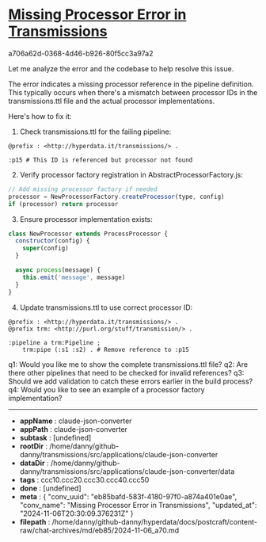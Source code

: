 # [Missing Processor Error in Transmissions](https://claude.ai/chat/eb85bafd-583f-4180-97f0-a874a401e0ae)

a706a62d-0368-4d46-b926-80f5cc3a97a2

 Let me analyze the error and the codebase to help resolve this issue.

The error indicates a missing processor reference in the pipeline definition. This typically occurs when there's a mismatch between processor IDs in the transmissions.ttl file and the actual processor implementations.

Here's how to fix it:

1. Check transmissions.ttl for the failing pipeline:
```turtle
@prefix : <http://hyperdata.it/transmissions/> .

:p15 # This ID is referenced but processor not found
```

2. Verify processor factory registration in AbstractProcessorFactory.js:
```javascript
// Add missing processor factory if needed
processor = NewProcessorFactory.createProcessor(type, config)  
if (processor) return processor
```

3. Ensure processor implementation exists:
```javascript
class NewProcessor extends ProcessProcessor {
  constructor(config) {
    super(config)
  }

  async process(message) {
    this.emit('message', message) 
  }
}
```

4. Update transmissions.ttl to use correct processor ID:
```turtle
@prefix : <http://hyperdata.it/transmissions/> .
@prefix trm: <http://purl.org/stuff/transmission/> .

:pipeline a trm:Pipeline ;
    trm:pipe (:s1 :s2) . # Remove reference to :p15
```

q1: Would you like me to show the complete transmissions.ttl file?
q2: Are there other pipelines that need to be checked for invalid references?
q3: Should we add validation to catch these errors earlier in the build process?
q4: Would you like to see an example of a processor factory implementation?

---

* **appName** : claude-json-converter
* **appPath** : claude-json-converter
* **subtask** : [undefined]
* **rootDir** : /home/danny/github-danny/transmissions/src/applications/claude-json-converter
* **dataDir** : /home/danny/github-danny/transmissions/src/applications/claude-json-converter/data
* **tags** : ccc10.ccc20.ccc30.ccc40.ccc50
* **done** : [undefined]
* **meta** : {
  "conv_uuid": "eb85bafd-583f-4180-97f0-a874a401e0ae",
  "conv_name": "Missing Processor Error in Transmissions",
  "updated_at": "2024-11-06T20:30:09.376231Z"
}
* **filepath** : /home/danny/github-danny/hyperdata/docs/postcraft/content-raw/chat-archives/md/eb85/2024-11-06_a70.md